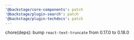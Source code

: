 ```yaml
---
'@backstage/core-components': patch
'@backstage/plugin-search': patch
'@backstage/plugin-techdocs': patch
---
```


chore(deps): bump `react-text-truncate` from 0.17.0 to 0.18.0
